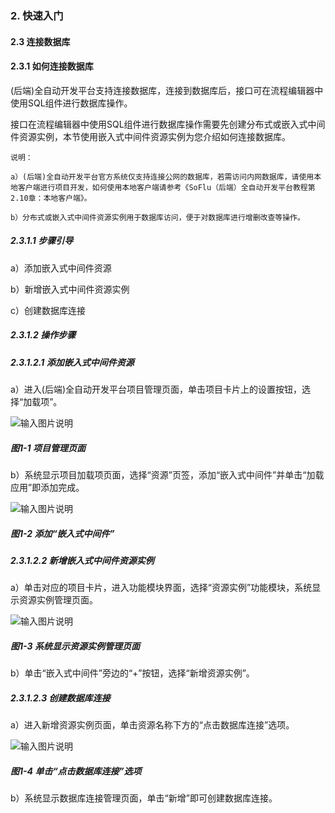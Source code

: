 ### 2. 快速入门

#### 2.3 连接数据库

#### 2.3.1 如何连接数据库

(后端)全自动开发平台支持连接数据库，连接到数据库后，接口可在流程编辑器中使用SQL组件进行数据库操作。

接口在流程编辑器中使用SQL组件进行数据库操作需要先创建分布式或嵌入式中间件资源实例，本节使用嵌入式中间件资源实例为您介绍如何连接数据库。

```
说明：
 
a）(后端)全自动开发平台官方系统仅支持连接公网的数据库，若需访问内网数据库，请使用本地客户端进行项目开发，如何使用本地客户端请参考《SoFlu（后端）全自动开发平台教程第2.10章：本地客户端》。
 
b）分布式或嵌入式中间件资源实例用于数据库访问，便于对数据库进行增删改查等操作。
```

##### 2.3.1.1 步骤引导

a）添加嵌入式中间件资源

b）新增嵌入式中间件资源实例

c）创建数据库连接

##### 2.3.1.2 操作步骤

##### 2.3.1.2.1 添加嵌入式中间件资源

a）进入(后端)全自动开发平台项目管理页面，单击项目卡片上的设置按钮，选择“加载项”。

![输入图片说明](../../../../images/SoFlu%EF%BC%88%E5%90%8E%E7%AB%AF%EF%BC%89%E5%BC%80%E5%8F%91%E5%B9%B3%E5%8F%B0/1.%20%E6%9C%80%E6%96%B0%E7%89%88%E6%9C%AC%20-%20%E6%9B%B4%E6%96%B0%E6%97%A5%E6%9C%9F%20-%202022.10.08/2.%20%E5%BF%AB%E9%80%9F%E5%85%A5%E9%97%A8/3.%20%E8%BF%9E%E6%8E%A5%E6%95%B0%E6%8D%AE%E5%BA%93/image.png)

##### 图1-1 项目管理页面

b）系统显示项目加载项页面，选择“资源”页签，添加“嵌入式中间件”并单击“加载应用”即添加完成。

![输入图片说明](../../../../images/SoFlu%EF%BC%88%E5%90%8E%E7%AB%AF%EF%BC%89%E5%BC%80%E5%8F%91%E5%B9%B3%E5%8F%B0/1.%20%E6%9C%80%E6%96%B0%E7%89%88%E6%9C%AC%20-%20%E6%9B%B4%E6%96%B0%E6%97%A5%E6%9C%9F%20-%202022.10.08/2.%20%E5%BF%AB%E9%80%9F%E5%85%A5%E9%97%A8/3.%20%E8%BF%9E%E6%8E%A5%E6%95%B0%E6%8D%AE%E5%BA%93/1-2.png)

##### 图1-2 添加“嵌入式中间件”

##### 2.3.1.2.2 新增嵌入式中间件资源实例

a）单击对应的项目卡片，进入功能模块界面，选择“资源实例”功能模块，系统显示资源实例管理页面。

![输入图片说明](../../../../images/SoFlu%EF%BC%88%E5%90%8E%E7%AB%AF%EF%BC%89%E5%BC%80%E5%8F%91%E5%B9%B3%E5%8F%B0/1.%20%E6%9C%80%E6%96%B0%E7%89%88%E6%9C%AC%20-%20%E6%9B%B4%E6%96%B0%E6%97%A5%E6%9C%9F%20-%202022.10.08/2.%20%E5%BF%AB%E9%80%9F%E5%85%A5%E9%97%A8/3.%20%E8%BF%9E%E6%8E%A5%E6%95%B0%E6%8D%AE%E5%BA%93/1-3.png)

##### 图1-3 系统显示资源实例管理页面

b）单击“嵌入式中间件”旁边的“+”按钮，选择“新增资源实例”。

##### 2.3.1.2.3 创建数据库连接

a）进入新增资源实例页面，单击资源名称下方的“点击数据库连接”选项。

![输入图片说明](../../../../images/SoFlu%EF%BC%88%E5%90%8E%E7%AB%AF%EF%BC%89%E5%BC%80%E5%8F%91%E5%B9%B3%E5%8F%B0/1.%20%E6%9C%80%E6%96%B0%E7%89%88%E6%9C%AC%20-%20%E6%9B%B4%E6%96%B0%E6%97%A5%E6%9C%9F%20-%202022.10.08/2.%20%E5%BF%AB%E9%80%9F%E5%85%A5%E9%97%A8/3.%20%E8%BF%9E%E6%8E%A5%E6%95%B0%E6%8D%AE%E5%BA%93/1-4.png)

##### 图1-4 单击“点击数据库连接”选项

b）系统显示数据库连接管理页面，单击“新增”即可创建数据库连接。
